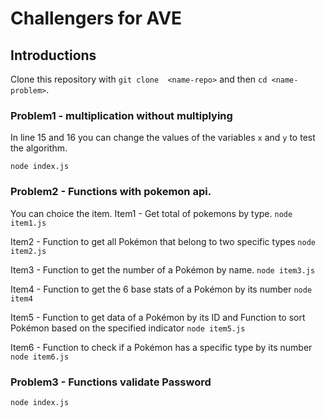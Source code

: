 # Challengers for AVE 

## Introductions


Clone this repository with `git clone  <name-repo>` and then `cd <name-problem>`.


### Problem1 - multiplication without multiplying

In line 15 and 16 you can change the values of the variables `x` and `y` to test the algorithm.

`node index.js`

### Problem2 - Functions with pokemon api.
    
You can choice the item.
Item1 - Get total of pokemons by type.
`node item1.js`

Item2 - Function to get all Pokémon that belong to two specific types
`node item2.js`

Item3 - Function to get the number of a Pokémon by name.
`node item3.js`

Item4 - Function to get the 6 base stats of a Pokémon by its number
`node item4`

Item5 - Function to get data of a Pokémon by its ID and Function to sort Pokémon based on the specified indicator 
`node item5.js`

Item6 - Function to check if a Pokémon has a specific type by its number
`node item6.js`

### Problem3 - Functions validate Password

`node index.js`


